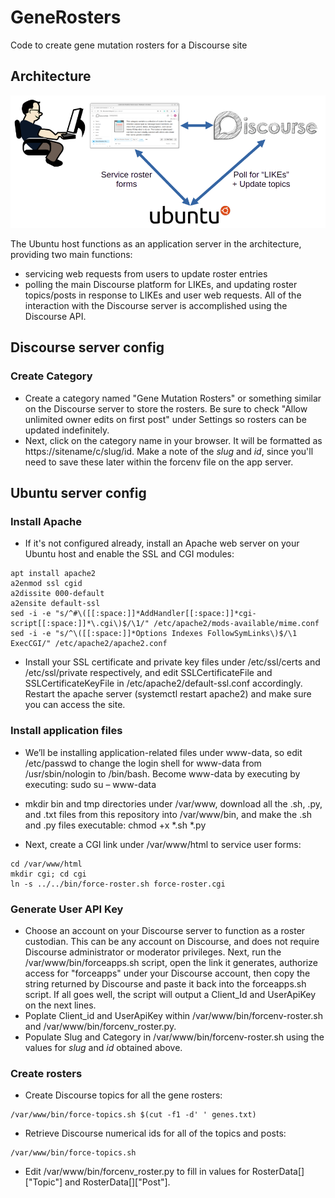 # GeneRosters
Code to create gene mutation rosters for a Discourse site  

## Architecture
<img width=600 src=https://github.com/glmck13/GeneRosters/blob/main/arch.png>  

The Ubuntu host functions as an application server in the architecture, providing two main functions:
+ servicing web requests from users to update roster entries  
+ polling the main Discourse platform for LIKEs, and updating roster topics/posts in response to LIKEs and user web requests.  All of the interaction with the Discourse server is accomplished using the Discourse API.

## Discourse server config

### Create Category
+ Create a category named "Gene Mutation Rosters" or something similar on the Discourse server to store the rosters. Be sure to check "Allow unlimited owner edits on first post" under Settings so rosters can be updated indefinitely.
+ Next, click on the category name in your browser.  It will be formatted as https://sitename/c/slug/id.  Make a note of the _slug_ and _id_, since you'll need to save these later within the forcenv file on the app server.

## Ubuntu server config

### Install Apache
+ If it's not configured already, install an Apache web server on your Ubuntu host and enable the SSL and CGI modules:
```
apt install apache2
a2enmod ssl cgid
a2dissite 000-default
a2ensite default-ssl
sed -i -e "s/^#\([[:space:]]*AddHandler[[:space:]]*cgi-script[[:space:]]*\.cgi\)$/\1/" /etc/apache2/mods-available/mime.conf
sed -i -e "s/^\([[:space:]]*Options Indexes FollowSymLinks\)$/\1 ExecCGI/" /etc/apache2/apache2.conf
```
+ Install your SSL certificate and private key files under /etc/ssl/certs and /etc/ssl/private respectively, and edit SSLCertificateFile and SSLCertificateKeyFile in /etc/apache2/default-ssl.conf accordingly.  Restart the apache server (systemctl restart apache2) and make sure you can access the site.

### Install application files
+ We’ll be installing application-related files under www-data, so edit /etc/passwd to change the login shell for www-data from /usr/sbin/nologin to /bin/bash.  Become www-data by executing by executing: sudo su – www-data

+ mkdir bin and tmp directories under /var/www, download all the .sh, .py, and .txt files from this repository into /var/www/bin, and make the .sh and .py files executable: chmod +x *.sh *.py

+ Next, create a CGI link under /var/www/html to service user forms:
```
cd /var/www/html
mkdir cgi; cd cgi
ln -s ../../bin/force-roster.sh force-roster.cgi
```

### Generate User API Key
+ Choose an account on your Discourse server to function as a roster custodian.  This can be any account on Discourse, and does not require Discourse administrator or moderator privileges.  Next, run the /var/www/bin/forceapps.sh script, open the link it generates, authorize access for "forceapps" under your Discourse account, then copy the string returned by Discourse and paste it back into the forceapps.sh script.  If all goes well, the script will output a Client_Id and UserApiKey on the next lines.
+ Poplate Client_id and UserApiKey within /var/www/bin/forcenv-roster.sh and /var/www/bin/forcenv_roster.py.
+ Populate Slug and Category in /var/www/bin/forcenv-roster.sh using the values for _slug_ and _id_ obtained above.

### Create rosters
+ Create Discourse topics for all the gene rosters:
```
/var/www/bin/force-topics.sh $(cut -f1 -d' ' genes.txt)
```

+ Retrieve Discourse numerical ids for all of the topics and posts:
```
/var/www/bin/force-topics.sh
```

 + Edit /var/www/bin/forcenv_roster.py to fill in values for RosterData[]["Topic"] and RosterData[]["Post"].
